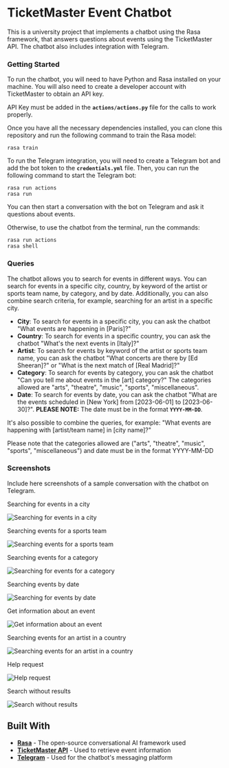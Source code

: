 # TicketMaster Event Chatbot

This is a university project that implements a chatbot using the Rasa framework, that answers questions about events using the TicketMaster API. The chatbot also includes integration with Telegram.

### Getting Started

To run the chatbot, you will need to have Python and Rasa installed on your machine. You will also need to create a developer account with TicketMaster to obtain an API key.

API Key must be added in the **`actions/actions.py`** file for the calls to work properly.

Once you have all the necessary dependencies installed, you can clone this repository and run the following command to train the Rasa model:

```
rasa train
```

To run the Telegram integration, you will need to create a Telegram bot and add the bot token to the **`credentials.yml`** file. Then, you can run the following command to start the Telegram bot:

```
rasa run actions
rasa run
```

You can then start a conversation with the bot on Telegram and ask it questions about events.

Otherwise, to use the chatbot from the terminal, run the commands:

```
rasa run actions
rasa shell
```

### Queries

The chatbot allows you to search for events in different ways. You can search for events in a specific city, country, by keyword of the artist or sports team name, by category, and by date. Additionally, you can also combine search criteria, for example, searching for an artist in a specific city.

- **City**: To search for events in a specific city, you can ask the chatbot "What events are happening in [Paris]?"
- **Country**: To search for events in a specific country, you can ask the chatbot "What's the next events in [Italy]?"
- **Artist**: To search for events by keyword of the artist or sports team name, you can ask the chatbot "What concerts are there by [Ed Sheeran]?" or "What is the next match of [Real Madrid]?"
- **Category**: To search for events by category, you can ask the chatbot "Can you tell me about events in the [art] category?" The categories allowed are "arts", "theatre", "music", "sports", "miscellaneous".
- **Date**: To search for events by date, you can ask the chatbot "What are the events scheduled in [New York] from [2023-06-01] to [2023-06-30]?". **PLEASE NOTE:** The date must be in the format **`YYYY-MM-DD`**.

It's also possible to combine the queries, for example: "What events are happening with [artist/team name] in [city name]?"

Please note that the categories allowed are ("arts", "theatre", "music", "sports", "miscellaneous") and date must be in the format YYYY-MM-DD

### Screenshots

Include here screenshots of a sample conversation with the chatbot on Telegram.

Searching for events in a city

![Searching for events in a city](images/screenshot/city.png)

Searching events for a sports team

![Searching events for a sports team](images/screenshot/artist.png)

Searching events for a category

![Searching for events for a category](images/screenshot/segment.png)

Searching events by date

![Searching for events by date](images/screenshot/date.png)

Get information about an event

![Get information about an event](images/screenshot/info.png)

Searching events for an artist in a country

![Searching events for an artist in a country](images/screenshot/artist_country.png)

Help request

![Help request](images/screenshot/help.png)

Search without results

![Search without results](images/screenshot/no_events.png)

## **Built With**

- **[Rasa](https://rasa.com/)** - The open-source conversational AI framework used
- **[TicketMaster API](https://developer.ticketmaster.com/)** - Used to retrieve event information
- **[Telegram](https://telegram.org/)** - Used for the chatbot's messaging platform
